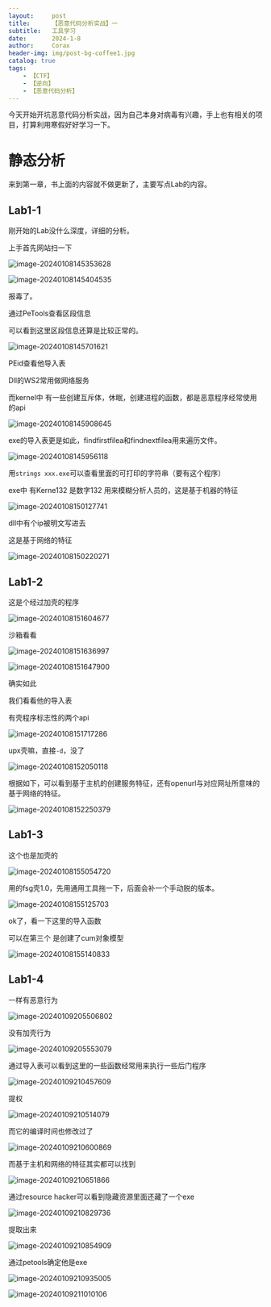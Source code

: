 ```yaml
---
layout:     post
title:      【恶意代码分析实战】一
subtitle:   工具学习
date:       2024-1-8
author:     Corax
header-img: img/post-bg-coffee1.jpg
catalog: true
tags:
    - 【CTF】
    - 【逆向】
    - 【恶意代码分析】
---
```


今天开始开坑恶意代码分析实战，因为自己本身对病毒有兴趣，手上也有相关的项目，打算利用寒假好好学习一下。

# 静态分析

来到第一章，书上面的内容就不做更新了，主要写点Lab的内容。

## Lab1-1

刚开始的Lab没什么深度，详细的分析。

上手首先网站扫一下

![image-20240108145353628](https://typora-1321221957.cos.ap-shanghai.myqcloud.com/image1/202401092113801.png)

![image-20240108145404535](https://typora-1321221957.cos.ap-shanghai.myqcloud.com/image1/202401092113803.png)

报毒了。

通过PeTools查看区段信息

可以看到这里区段信息还算是比较正常的。

![image-20240108145701621](https://typora-1321221957.cos.ap-shanghai.myqcloud.com/image1/202401092113804.png)

PEid查看他导入表

Dll的WS2常用做网络服务

而kernel中 有一些创建互斥体，休眠，创建进程的函数，都是恶意程序经常使用的api

![image-20240108145908645](https://typora-1321221957.cos.ap-shanghai.myqcloud.com/image1/202401092113805.png)

exe的导入表更是如此，findfirstfilea和findnextfilea用来遍历文件。

![image-20240108145956118](https://typora-1321221957.cos.ap-shanghai.myqcloud.com/image1/202401092113806.png)

用`strings xxx.exe`可以查看里面的可打印的字符串（要有这个程序）

exe中 有Kerne132 是数字132 用来模糊分析人员的，这是基于机器的特征

![image-20240108150127741](https://typora-1321221957.cos.ap-shanghai.myqcloud.com/image1/202401092113807.png)

dll中有个ip被明文写进去

这是基于网络的特征

![image-20240108150220271](https://typora-1321221957.cos.ap-shanghai.myqcloud.com/image1/202401092113808.png)

## Lab1-2

这是个经过加壳的程序

![image-20240108151604677](https://typora-1321221957.cos.ap-shanghai.myqcloud.com/image1/202401092113809.png)

沙箱看看

![image-20240108151636997](https://typora-1321221957.cos.ap-shanghai.myqcloud.com/image1/202401092113810.png)

![image-20240108151647900](https://typora-1321221957.cos.ap-shanghai.myqcloud.com/image1/202401092113811.png)

确实如此

我们看看他的导入表

有壳程序标志性的两个api

![image-20240108151717286](https://typora-1321221957.cos.ap-shanghai.myqcloud.com/image1/202401092113812.png)

upx壳嘛，直接`-d`，没了

![image-20240108152050118](https://typora-1321221957.cos.ap-shanghai.myqcloud.com/image1/202401092113813.png)

根据如下，可以看到基于主机的创建服务特征，还有openurl与对应网址所意味的基于网络的特征。

![image-20240108152250379](https://typora-1321221957.cos.ap-shanghai.myqcloud.com/image1/202401092113814.png)

## Lab1-3

这个也是加壳的

![image-20240108155054720](https://typora-1321221957.cos.ap-shanghai.myqcloud.com/image1/202401092113815.png)

用的fsg壳1.0，先用通用工具拖一下，后面会补一个手动脱的版本。

![image-20240108155125703](https://typora-1321221957.cos.ap-shanghai.myqcloud.com/image1/202401092113816.png)

ok了，看一下这里的导入函数

可以在第三个 是创建了cum对象模型

![image-20240108155140833](https://typora-1321221957.cos.ap-shanghai.myqcloud.com/image1/202401092113817.png)

## Lab1-4

一样有恶意行为

![image-20240109205506802](https://typora-1321221957.cos.ap-shanghai.myqcloud.com/image1/202401092113818.png)

没有加壳行为

![image-20240109205553079](https://typora-1321221957.cos.ap-shanghai.myqcloud.com/image1/202401092113819.png)

通过导入表可以看到这里的一些函数经常用来执行一些后门程序

![image-20240109210457609](https://typora-1321221957.cos.ap-shanghai.myqcloud.com/image1/202401092113820.png)

提权

![image-20240109210514079](https://typora-1321221957.cos.ap-shanghai.myqcloud.com/image1/202401092113821.png)

而它的编译时间也修改过了

![image-20240109210600869](https://typora-1321221957.cos.ap-shanghai.myqcloud.com/image1/202401092113822.png)

而基于主机和网络的特征其实都可以找到

![image-20240109210651866](https://typora-1321221957.cos.ap-shanghai.myqcloud.com/image1/202401092113823.png)

通过resource hacker可以看到隐藏资源里面还藏了一个exe

![image-20240109210829736](https://typora-1321221957.cos.ap-shanghai.myqcloud.com/image1/202401092113824.png)

提取出来

![image-20240109210854909](https://typora-1321221957.cos.ap-shanghai.myqcloud.com/image1/202401092113825.png)

通过petools确定他是exe

![image-20240109210935005](https://typora-1321221957.cos.ap-shanghai.myqcloud.com/image1/202401092113826.png)

![image-20240109211010106](https://typora-1321221957.cos.ap-shanghai.myqcloud.com/image1/202401092113827.png)
